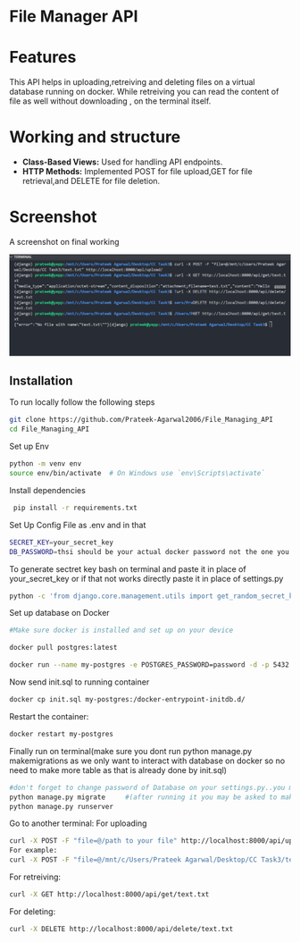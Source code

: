 
# File Manager API



# Features

This API helps in uploading,retreiving and deleting files on a virtual database running on docker. While retreiving you can read the content of file as well without downloading , on the terminal itself.

# Working and structure

- **Class-Based Views:** Used for handling API endpoints.
- **HTTP Methods:** Implemented POST for file upload,GET for file retrieval,and DELETE for file deletion.



# Screenshot

A screenshot on final working




![App Screenshot](asset/screenshot.png)



## Installation
To run locally follow the following steps


```bash
git clone https://github.com/Prateek-Agarwal2006/File_Managing_API
cd File_Managing_API
```
Set up Env 
```bash
python -m venv env
source env/bin/activate  # On Windows use `env\Scripts\activate`
```
Install dependencies
```bash
 pip install -r requirements.txt
```
Set Up Config File as .env and in that
```bash
SECRET_KEY=your_secret_key
DB_PASSWORD=thsi should be your actual docker password not the one you gave in terminal
```
To generate sectret key bash on terminal and paste it in place of your_secret_key or if that not works directly paste it in place of settings.py
```bash
python -c 'from django.core.management.utils import get_random_secret_key; print(get_random_secret_key())'

```
Set up database on Docker
```bash
#Make sure docker is installed and set up on your device

```
```bash
docker pull postgres:latest

```
```bash
docker run --name my-postgres -e POSTGRES_PASSWORD=password -d -p 5432:5432 postgres       #you can change password according to you

```
Now send init.sql to running container
```bash
docker cp init.sql my-postgres:/docker-entrypoint-initdb.d/

```
Restart the container:
```bash
docker restart my-postgres
```
Finally run on terminal(make sure you dont run python manage.py makemigrations as we only want to interact with database on docker so no need to make more table as that is already done by init.sql)
```bash
#don't forget to change password of Database on your settings.py..you may use .env for that
python manage.py migrate     #(after running it you may be asked to makemigrations but don't do that)
python manage.py runserver

```

Go to another terminal:
For uploading
```bash
curl -X POST -F "file=@/path to your file" http://localhost:8000/api/upload/
For example:
curl -X POST -F "file=@/mnt/c/Users/Prateek Agarwal/Desktop/CC Task3/text.txt" http://localhost:8000/api/upload/

```
For retreiving:
```bash
curl -X GET http://localhost:8000/api/get/text.txt
```
For deleting:
```bash
curl -X DELETE http://localhost:8000/api/delete/text.txt
```


